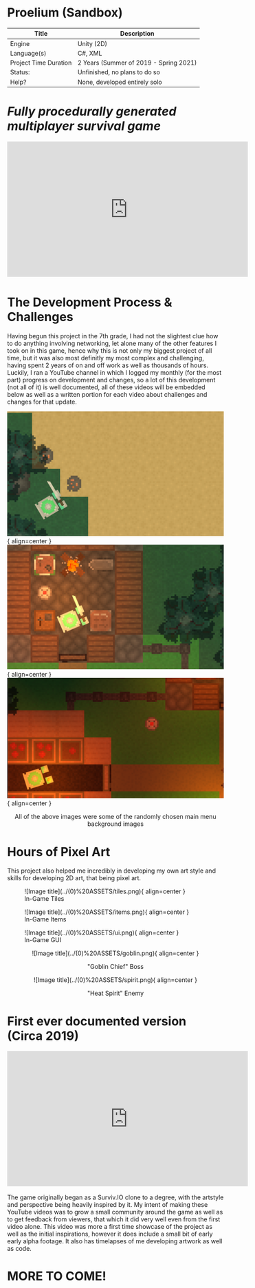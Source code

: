 # Proelium (Sandbox)

| Title | Description |
| ----------- | ------------------------------------ |
| Engine | Unity (2D) |
| Language(s) | C#, XML |
| Project Time Duration | 2 Years (Summer of 2019 - Spring 2021) |
| Status: | Unfinished, no plans to do so |
| Help? | None, developed entirely solo |

# *Fully procedurally generated multiplayer survival game*

<center>
<iframe width="560" height="315" src="https://www.youtube.com/embed/_sLVhqeFu4U" title="YouTube video player" frameborder="0" allow="accelerometer; autoplay; clipboard-write; encrypted-media; gyroscope; picture-in-picture" allowfullscreen></iframe>
</center>

# The Development Process & Challenges

Having begun this project in the 7th grade, I had not the slightest clue how to do anything involving networking, let alone many of the other features I took on in this game, hence why this is not only my biggest project of all time, but it was also most definitly my most complex and challenging, having spent 2 years of on and off work as well as thousands of hours. Luckily, I ran a YouTube channel in which I logged my monthly (for the most part) progress on development and changes, so a lot of this development (not all of it) is well documented, all of these videos will be embedded below as well as a written portion for each video about challenges and changes for that update.

![Image title](../(0)%20ASSETS/gameShot_1.png){ align=center } ![Image title](../(0)%20ASSETS/gameShot_2.png){ align=center } ![Image title](../(0)%20ASSETS/gameShot_3.png){ align=center }

<center>All of the above images were some of the randomly chosen main menu background images</center>

# Hours of Pixel Art

This project also helped me incredibly in developing my own art style and skills for developing 2D art, that being pixel art.

<figure markdown>
  ![Image title](../(0)%20ASSETS/tiles.png){ align=center }
  <figcaption>In-Game Tiles</figcaption>
</figure>

<figure markdown>
  ![Image title](../(0)%20ASSETS/items.png){ align=center }
  <figcaption>In-Game Items</figcaption>
</figure>

<figure markdown>
  ![Image title](../(0)%20ASSETS/ui.png){ align=center }
  <figcaption>In-Game GUI</figcaption>
</figure>

<center>
![Image title](../(0)%20ASSETS/goblin.png){ align=center } 

"Goblin Chief" Boss</center> 

<center>
![Image title](../(0)%20ASSETS/spirit.png){ align=center }

"Heat Spirit" Enemy</center>

# First ever documented version (Circa 2019)

<center>
<iframe width="560" height="315" src="https://www.youtube.com/embed/wR1NUkBvfeA" title="YouTube video player" frameborder="0" allow="accelerometer; autoplay; clipboard-write; encrypted-media; gyroscope; picture-in-picture" allowfullscreen></iframe>
</center>

The game originally began as a Surviv.IO clone to a degree, with the artstyle and perspective being heavily inspired by it. My intent of making these YouTube videos was to grow a small community around the game as well as to get feedback from viewers, that which it did very well even from the first video alone. This video was more a first time showcase of the project as well as the initial inspirations, however it does include a small bit of early early alpha footage. It also has timelapses of me developing artwork as well as code.

# MORE TO COME!
